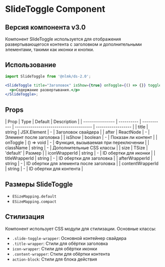 # SlideToggle Component

## Версия компонента v3.0

Компонент SlideToggle используется для отображения развертывающегося контента с заголовком и дополнительными элементами, такими как иконки и кнопки.

## Использование

```jsx
import SlideToggle from '@nlmk/ds-2.0';

<SlideToggle title="Заголовок" isShow={true} onToggle={() => {}} toggleContainerShadow={true}>
  <p>Содержание развертывания.</p>
</SlideToggle>;
```

## Props

| Prop             | Type       | Default     | Description                             |
| ---------------- | ---------- | ----------- | --------------------------------------- | ------------------ |
| title            | string     | JSX.Element | -                                       | Заголовок свайдера |
| after            | ReactNode  | -           | Элемент после заголовка                 |
| isShow           | boolean    | -           | Показан ли контент                      |
| onToggle         | () => void | -           | Функция, вызываемая при переключении    |
| className        | string     | -           | Дополнительные CSS классы               |
| size             | TSize      | 'default'   | Размер                                  |
| iconWrapperId    | string     | -           | ID обертки для иконки                   |
| titleWrapperId   | string     | -           | ID обертки для заголовка                |
| afterWrapperId   | string     | -           | ID обертки для элемента после заголовка |
| contentWrapperId | string     | -           | ID обертки для контента                 |

## Размеры SlideToggle

- `ESizeMapping.default`
- `ESizeMapping.compact`

## Стилизация

Компонент использует CSS модули для стилизации. Основные классы:

- `.slide-toggle-wrapper`: Основной контейнер свайдера
- `.title-wrapper`: Стили для обёртки заголовка
- `icon-wrapper`: Стили для обёртки иконки
- `.content-wrapper`: Стили для обёртки контента
- `action-block`: Стили для блока действия
